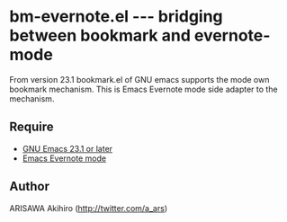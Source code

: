 bm-evernote.el --- bridging between bookmark and evernote-mode
==============================================================

From version 23.1 bookmark.el of GNU emacs supports the 
mode own bookmark mechanism. This is Emacs Evernote mode side adapter to
the mechanism.

Require
-------
* [GNU Emacs 23.1 or later](http://www.gnu.org/software/emacs/)
* [Emacs Evernote mode](http://code.google.com/p/emacs-evernote-mode/)

Author
------
ARISAWA Akihiro (http://twitter.com/a_ars)
